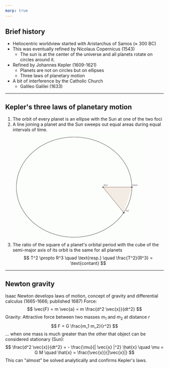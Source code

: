 ```yaml
---
marp: true
---
```


## Brief history

- Heliocentric worldview started with Aristarchus of Samos (&#8776; 300 BC)
- This was eventually refined by Nicolaus Copernicus (1543)
  - The sun is at the center of the universe and all planets rotate on circles around it.
- Refined by Johannes Kepler (1609-1621)
  - Planets are not on circles but on ellipses
  - Three laws of planetary motion
- A bit of interference by the Catholic Church
  - Galileo Galilei (1633)

---

## Kepler's three laws of planetary motion

1. The orbit of every planet is an ellipse with the Sun at one of the two foci
2. A line joining a planet and the Sun sweeps out equal areas during equal intervals of time.
![bg right:35% h:400](./kepler-law2.gif)
3. The ratio of the square of a planet's orbital period with the cube of the semi-major axis of its orbit is the same for all planets
$$ T^2 \propto R^3 \quad \text{resp.} \quad \frac{T^2}{R^3} = \text{contant} $$

---

## Newton gravity

Isaac Newton develops laws of motion, concept of gravity and differential calculus (1665-1666; published 1687)
Force:
  $$ \vec{F} = m \vec{a} = m \frac{d^2 \vec{x}}{dt^2} $$
Gravity: Attractive force between two masses $m_1$ and $m_2$ at distance $r$
  $$ F = G \frac{m_1 m_2}{r^2} $$
... when one mass is much greater than the other that object can be considered stationary (Sun):
  $$ \frac{d^2 \vec{x}}{dt^2} = - \frac{\mu}{| \vec{x} |^2} \hat{x} \quad \mu = G M \quad \hat{x} = \frac{\vec{x}}{|\vec{x}|} $$
This can "almost" be solved analytically and confirms Kepler's laws.
